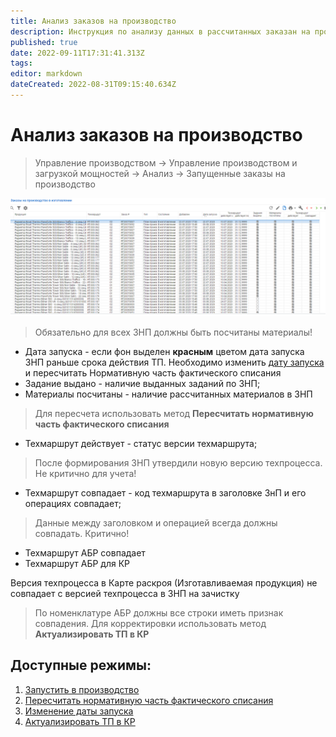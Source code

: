 ```yaml
---
title: Анализ заказов на производство
description: Инструкция по анализу данных в рассчитанных заказан на производство
published: true
date: 2022-09-11T17:31:41.313Z
tags: 
editor: markdown
dateCreated: 2022-08-31T09:15:40.634Z
---
```


# Анализ заказов на производство

>Управление производством → Управление производством и загрузкой мощностей → Анализ → Запущенные заказы на производство

![](<../../assets/image (726).png>)


>Обязательно для всех ЗНП должны быть посчитаны материалы!


* Дата запуска - если фон выделен **красным** цветом дата запуска ЗНП раньше срока действия ТП. Необходимо изменить [дату запуска](zakazy-na-proizvodstvo-1.md#izmenenie-daty-zapuska) и пересчитать Нормативную часть фактического списания
* Задание выдано - наличие выданных заданий по ЗНП;
* &#x20;Материалы посчитаны - наличие рассчитанных материалов в ЗНП


>Для пересчета использовать метод **Пересчитать нормативную часть фактического списания**

* Техмаршрут действует - статус версии техмаршрута;

>После формирования ЗНП утвердили новую версию техпроцесса. Не критично для учета!

* Техмаршрут совпадает - код техмаршрута в заголовке ЗнП и его операциях совпадает;

>Данные между заголовком и операцией всегда должны совпадать. Критично!

* Техмаршрут АБР совпадает
* Техмаршрут АБР для КР

Версия техпроцесса в Карте раскроя (Изготавливаемая продукция) не совпадает с версией техпроцесса в ЗНП на зачистку

>По номенклатуре АБР должны все строки иметь признак совпадения. Для корректировки использовать метод **Актуализировать ТП в КР**


## Доступные режимы:

1. [Запустить в производство](zakazy-na-proizvodstvo-1.md#zapustit-v-proizvodstvo)
2. [Пересчитать нормативную часть фактического списания](zakazy-na-proizvodstvo-1.md#pereschitat-normativnuyu-chast-fakticheskogo-spisaniya)
3. [Изменение даты запуска](zakazy-na-proizvodstvo-1.md#izmenenie-daty-zapuska)
4. [Актуализировать ТП в КР](zakazy-na-proizvodstvo-1.md#aktualizirovat-tp-v-kr)

